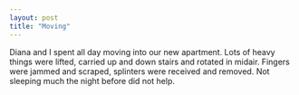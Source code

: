 ```yaml
---
layout: post
title: "Moving"
---
```


Diana and I spent all day moving into our new apartment. Lots of heavy things were lifted, carried up and down stairs and rotated in midair. Fingers were jammed and scraped, splinters were received and removed. Not sleeping much the night before did not help.
